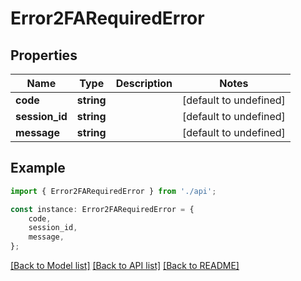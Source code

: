 # Error2FARequiredError


## Properties

Name | Type | Description | Notes
------------ | ------------- | ------------- | -------------
**code** | **string** |  | [default to undefined]
**session_id** | **string** |  | [default to undefined]
**message** | **string** |  | [default to undefined]

## Example

```typescript
import { Error2FARequiredError } from './api';

const instance: Error2FARequiredError = {
    code,
    session_id,
    message,
};
```

[[Back to Model list]](../README.md#documentation-for-models) [[Back to API list]](../README.md#documentation-for-api-endpoints) [[Back to README]](../README.md)
